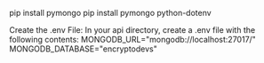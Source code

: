 pip install pymongo
pip install pymongo python-dotenv

Create the .env File:
In your api directory, create a .env file with the following contents:
MONGODB_URL="mongodb://localhost:27017/"
MONGODB_DATABASE="encryptodevs"